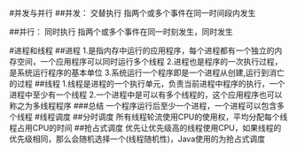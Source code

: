 #并发与并行
##并发：
    交替执行
    指两个或多个事件在同一时间段内发生

##并行：
    同时执行
    指两个或多个事件在同一时刻发生，同时发生

#进程和线程
##进程
    1.是指内存中运行的应用程序，每个进程都有一个独立的内存空间，一个应用程序可以同时运行多个线程
    2.进程也是程序的一次执行过程，是系统运行程序的基本单位
    3.系统运行一个程序即是一个进程从创建,运行到消亡的过程
##线程
    1.线程是进程的一个执行单元，负责当前进程中程序的执行，一个进程中至少有一个线程
    2.一个进程中是可以有多个线程的，这个应用程序也可以称之为多线程程序
###总结
    一个程序运行后至少一个进程，一个进程可以包含多个线程
#线程调度
##分时调度
    所有线程轮流使用CPU的使用权，平均分配每个线程占用CPU的时间
##抢占式调度
    优先让优先级高的线程使用CPU，如果线程的优先级相同，那么会随机选择一个(线程随机性)，Java使用的为抢占式调度